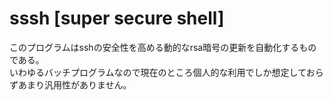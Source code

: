 ﻿# sssh [super secure shell]
  
このプログラムはsshの安全性を高める動的なrsa暗号の更新を自動化するものである。  
いわゆるバッチプログラムなので現在のところ個人的な利用でしか想定しておらずあまり汎用性がありません。
